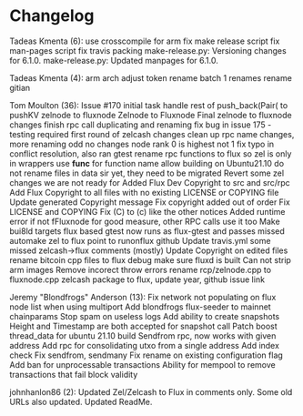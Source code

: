 Changelog
=========

Tadeas Kmenta (6):
      use crosscompile for arm
      fix make release script
      fix man-pages script
      fix travis packing
      make-release.py: Versioning changes for 6.1.0.
      make-release.py: Updated manpages for 6.1.0.

Tadeas Kmenta (4):
      arm arch adjust token
      rename batch 1
      renames
      rename gitian

Tom Moulton (36):
      Issue #170 initial task
      handle rest of push_back(Pair( to pushKV
      zelnode to fluxnode
      Zelnode to Fluxnode
      Final zelnode to fluxnode changes
      finish rpc call duplicating and renaming
      fix bug in issue 175 - testing required
      first round of zelcash changes
      clean up rpc name changes, more renaming
      odd no changes
      node rank 0 is highest not 1
      fix typo in conflict resolution, also ran gtest
      rename rpc functions to flux so zel is only in wrappers
      use __func__ for function name
      allow building on Ubuntu21.10
      do not rename files in data sir yet, they need to be migrated
      Revert some zel changes we are not ready for
      Added Flux Dev Copyright to src and src/rpc
      Add Flux Copyright to all files with no existing LICENSE or COPYING file
      Update generated Copyright message
      Fix copyright added out of order
      Fix LICENSE and COPYING
      Fix (C) to (c) like the other notices
      Added runtime error if not fFluxnode for good measure, other RPC calls use it too
      Make bui8ld targets flux based
      gtest now runs as flux-gtest and passes
      missed automake zel to flux
      point to runonflux github
      Update travis.yml some missed zelcash->flux comments (mostly) Update Copyright on edited files
      rename bitcoin cpp files to flux
      debug
      make sure fluxd is built
      Can not strip arm images
      Remove incorect throw errors
      rename rcp/zelnode.cpp to fluxnode.cpp
      zelcash package to flux, update year, github issue link

Jeremy "Blondfrogs" Anderson (13):
      Fix network not populating on flux node list when using multiport
      Add blondfrogs flux-seeder to mainnet chainparams
      Stop spam on useless logs
      Add ability to create snapshots
      Height and Timestamp are both accepted for snapshot call
      Patch boost thread_data for ubuntu 21.10 build
      Sendfrom rpc, now works with given address
      Add rpc for consolidating utxo from a single address
      Add index check
      Fix sendfrom, sendmany
      Fix rename on existing configuration flag
      Add ban for unprocessable transactions
      Ability for mempool to remove transactions that fail block validity

johnhanlon86 (2):
      Updated Zel/Zelcash to Flux in comments only. Some old URLs also updated.
      Updated ReadMe.

